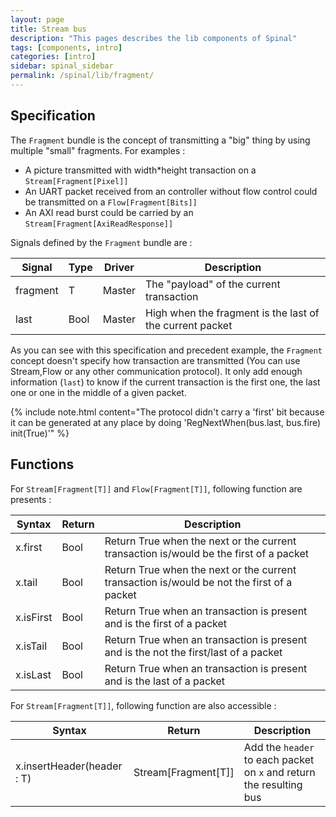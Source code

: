 ```yaml
---
layout: page
title: Stream bus
description: "This pages describes the lib components of Spinal"
tags: [components, intro]
categories: [intro]
sidebar: spinal_sidebar
permalink: /spinal/lib/fragment/
---
```


## Specification
The `Fragment` bundle is the concept of transmitting a "big" thing by using multiple "small" fragments. For examples :

- A picture transmitted with width*height transaction on a `Stream[Fragment[Pixel]]`
- An UART packet received from an controller without flow control could be transmitted on a `Flow[Fragment[Bits]]`
- An AXI read burst could be carried by an `Stream[Fragment[AxiReadResponse]]`

Signals defined by the `Fragment` bundle are :

| Signal  | Type  | Driver| Description |
| ------- | ---- | --- | --- |
| fragment | T | Master | The "payload" of the current transaction |
| last | Bool | Master | High when the fragment is the last of the current packet |

As you can see with this specification and precedent example, the `Fragment` concept doesn't specify how transaction are transmitted (You can use Stream,Flow or any other communication protocol). It only add enough information (`last`) to know if the current transaction is the first one, the last one or one in the middle of a given packet.

{% include note.html content="The protocol didn't carry a \'first\' bit because it can be generated at any place by doing \'RegNextWhen(bus.last, bus.fire) init(True)\'" %}

## Functions

For `Stream[Fragment[T]]` and `Flow[Fragment[T]]`, following function are presents :

| Syntax | Return | Description|
| ------- | ---- | --- |
| x.first | Bool | Return True when the next or the current transaction is/would be the first of a packet|
| x.tail | Bool | Return True when the next or the current transaction is/would be not the first of a packet |
| x.isFirst | Bool | Return True when an transaction is present and is the first of a packet |
| x.isTail | Bool |  Return True when an transaction is present and is the not the first/last of a packet |
| x.isLast | Bool |  Return True when an transaction is present and is the last of a packet |

For `Stream[Fragment[T]]`, following function are also accessible :

| Syntax | Return | Description|
| ------- | ---- | --- |
| x.insertHeader(header : T) |  Stream[Fragment[T]] | Add the `header` to each packet on `x` and return the resulting bus |
